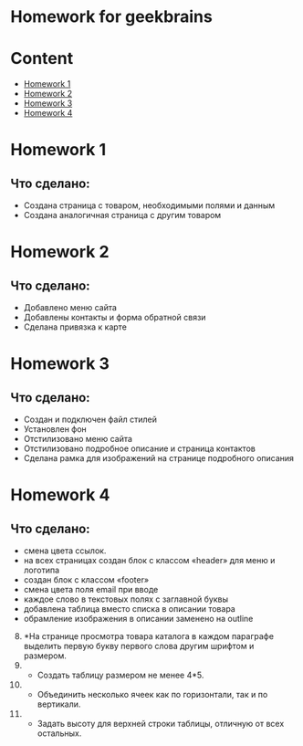 Homework for geekbrains
=======

# Content
 - [Homework 1](#Homework-1)
 - [Homework 2](#Homework-2)
 - [Homework 3](#Homework-3)
 - [Homework 4](#Homework-4)

# Homework 1

## Что сделано:
 - Создана страница с товаром, необходимыми полями и данным
 - Создана аналогичная страница с другим товаром

# Homework 2

## Что сделано:
 - Добавлено меню сайта
 - Добавлены контакты и форма обратной связи
 - Сделана привязка к карте

# Homework 3

## Что сделано:
 - Создан и подключен файл стилей
 - Установлен фон
 - Отстилизовано меню сайта
 - Отстилизовано подробное описание и страница контактов
 - Сделана рамка для изображений на странице подробного описания

 # Homework 4

 ## Что сделано:
 - смена цвета ссылок.
 - на всех страницах создан блок с классом «header» для меню и логотипа
 - создан блок с классом «footer»
 - смена цвета поля email при вводе
 - каждое слово в текстовых полях с заглавной буквы
 - добавлена таблица вместо списка в описании товара
 - обрамление изображения в описании заменено на outline
8) *На странице просмотра товара каталога в каждом параграфе выделить первую букву первого слова другим шрифтом и размером.
9) * Создать таблицу размером не менее 4*5.
10) * Объединить несколько ячеек как по горизонтали, так и по вертикали.
11) * Задать высоту для верхней строки таблицы, отличную от всех остальных.